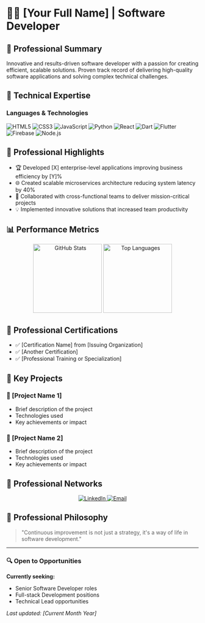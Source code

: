 # 👨‍💻 [Your Full Name] | Software Developer

## 🚀 Professional Summary
Innovative and results-driven software developer with a passion for creating efficient, scalable solutions. Proven track record of delivering high-quality software applications and solving complex technical challenges.

## 🔬 Technical Expertise
### Languages & Technologies
![HTML5](https://img.shields.io/badge/HTML5-Expert-E34F26?style=for-the-badge&logo=html5&logoColor=white)
![CSS3](https://img.shields.io/badge/CSS3-Professional-1572B6?style=for-the-badge&logo=css3&logoColor=white)
![JavaScript](https://img.shields.io/badge/JavaScript-Expert-F7DF1E?style=for-the-badge&logo=javascript&logoColor=black)
![Python](https://img.shields.io/badge/Python-Advanced-3776AB?style=for-the-badge&logo=python&logoColor=white)
![React](https://img.shields.io/badge/React-Professional-61DAFB?style=for-the-badge&logo=react&logoColor=black)
![Dart](https://img.shields.io/badge/Dart-Expert-0175C2?style=for-the-badge&logo=dart&logoColor=white)
![Flutter](https://img.shields.io/badge/Flutter-Professional-02569B?style=for-the-badge&logo=flutter&logoColor=white)
![Firebase](https://img.shields.io/badge/Firebase-Experienced-FFCA28?style=for-the-badge&logo=firebase&logoColor=black)
![Node.js](https://img.shields.io/badge/Node.js-Proficient-339933?style=for-the-badge&logo=node.js&logoColor=white)

## 💼 Professional Highlights
- 🏆 Developed [X] enterprise-level applications improving business efficiency by [Y]%
- 🌐 Created scalable microservices architecture reducing system latency by 40%
- 🤝 Collaborated with cross-functional teams to deliver mission-critical projects
- 💡 Implemented innovative solutions that increased team productivity

## 📊 Performance Metrics
<p align="center">
  <img src="https://github-readme-stats.vercel.app/api?username=yourusername&show_icons=true&theme=dark&include_all_commits=true&count_private=true" alt="GitHub Stats" height="180em"/>
  <img src="https://github-readme-stats.vercel.app/api/top-langs/?username=yourusername&layout=compact&theme=dark" alt="Top Languages" height="180em"/>
</p>

## 🏅 Professional Certifications
- ✅ [Certification Name] from [Issuing Organization]
- ✅ [Another Certification] 
- ✅ [Professional Training or Specialization]

## 🌟 Key Projects
### 🔹 [Project Name 1]
- Brief description of the project
- Technologies used
- Key achievements or impact

### 🔹 [Project Name 2]
- Brief description of the project
- Technologies used
- Key achievements or impact

## 🤝 Professional Networks
<p align="center">
  <a href="https://www.linkedin.com/in/yourusername" target="_blank">
    <img src="https://img.shields.io/badge/LinkedIn-Connect-blue?style=for-the-badge&logo=linkedin" alt="LinkedIn"/>
  </a>
  <a href="mailto:your.professional.email@example.com">
    <img src="https://img.shields.io/badge/Email-Contact-D14836?style=for-the-badge&logo=gmail&logoColor=white" alt="Email"/>
  </a>
</p>

## 💬 Professional Philosophy
> "Continuous improvement is not just a strategy, it's a way of life in software development."

---
### 🔍 Open to Opportunities
**Currently seeking:** 
- Senior Software Developer roles
- Full-stack Development positions
- Technical Lead opportunities

*Last updated: [Current Month Year]*
